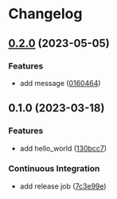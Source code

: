 # Changelog

## [0.2.0](https://github.com/MunifTanjim/dummy.lua/compare/0.1.0...0.2.0) (2023-05-05)


### Features

* add message ([0160464](https://github.com/MunifTanjim/dummy.lua/commit/016046457753bbe564de75693d0fbf78acd84547))

## 0.1.0 (2023-03-18)


### Features

* add hello_world ([130bcc7](https://github.com/MunifTanjim/dummy.lua/commit/130bcc7d2c3af1871aacabd2ddcc87566517c1ab))


### Continuous Integration

* add release job ([7c3e99e](https://github.com/MunifTanjim/dummy.lua/commit/7c3e99ec3e73924248164435d11905f8608661f8))
